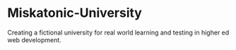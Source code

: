 # Miskatonic-University
Creating a fictional university for real world learning and testing in higher ed web development.
